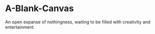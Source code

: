 # A-Blank-Canvas
An open expanse of nothingness, waiting to be filled with creativity and entertainment.
